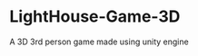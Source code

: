 # LightHouse-Game-3D
 A 3D 3rd person game made using unity engine
[](https://github.com/Paradoxrc/LightHouse-Game-3D/blob/main/Screenshot%202024-10-09%20003536.png?raw=true)
